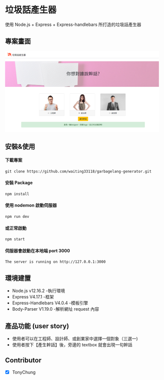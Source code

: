 # 垃圾話產生器

使用 Node.js + Express + Express-handlebars 所打造的垃圾話產生器

## 專案畫面

![專案畫面](/public/images/project_screenshot.png)

## 安裝&使用

#### 下載專案

```
git clone https://github.com/waiting33118/garbagelang-generator.git
```

#### 安裝 Package

```
npm install
```

#### 使用 nodemon 啟動伺服器

```
npm run dev
```

#### 或正常啟動

```
npm start
```

#### 伺服器會啟動在本地端 port 3000

```
The server is running on http://127.0.0.1:3000
```

## 環境建置

- Node.js v12.16.2 -執行環境
- Express V4.17.1 -框架
- Express-Handlebars V4.0.4 -模板引擎
- Body-Parser V1.19.0 -解析網址 request 內容

## 產品功能 (user story)

- 使用者可以在工程師、設計師、或創業家中選擇一個對象（三選一)
- 使用者按下【產生幹話】後，旁邊的 textbox 就會出現一句幹話

## Contributor

- [x] TonyChung
